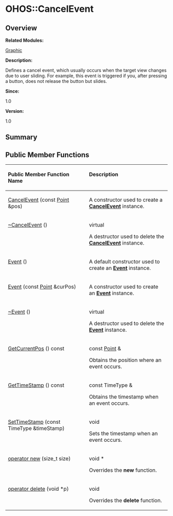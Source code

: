 # OHOS::CancelEvent<a name="EN-US_TOPIC_0000001054799629"></a>

## **Overview**<a name="section2088172924093535"></a>

**Related Modules:**

[Graphic](graphic.md)

**Description:**

Defines a cancel event, which usually occurs when the target view changes due to user sliding. For example, this event is triggered if you, after pressing a button, does not release the button but slides. 

**Since:**

1.0

**Version:**

1.0

## **Summary**<a name="section1274885384093535"></a>

## Public Member Functions<a name="pub-methods"></a>

<a name="table637481934093535"></a>
<table><thead align="left"><tr id="row2021675562093535"><th class="cellrowborder" valign="top" width="50%" id="mcps1.1.3.1.1"><p id="p299413155093535"><a name="p299413155093535"></a><a name="p299413155093535"></a>Public Member Function Name</p>
</th>
<th class="cellrowborder" valign="top" width="50%" id="mcps1.1.3.1.2"><p id="p667686837093535"><a name="p667686837093535"></a><a name="p667686837093535"></a>Description</p>
</th>
</tr>
</thead>
<tbody><tr id="row1368068712093535"><td class="cellrowborder" valign="top" width="50%" headers="mcps1.1.3.1.1 "><p id="p1301406493093535"><a name="p1301406493093535"></a><a name="p1301406493093535"></a><a href="graphic.md#gaf3b75ee84a33ffcbc640328b2747b0a1">CancelEvent</a> (const <a href="ohos-point.md">Point</a> &amp;pos)</p>
</td>
<td class="cellrowborder" valign="top" width="50%" headers="mcps1.1.3.1.2 "><p id="p181053175093535"><a name="p181053175093535"></a><a name="p181053175093535"></a> </p>
<p id="p1503172162093535"><a name="p1503172162093535"></a><a name="p1503172162093535"></a>A constructor used to create a <strong id="b1663515320093535"><a name="b1663515320093535"></a><a name="b1663515320093535"></a><a href="ohos-cancelevent.md">CancelEvent</a></strong> instance. </p>
</td>
</tr>
<tr id="row1561623796093535"><td class="cellrowborder" valign="top" width="50%" headers="mcps1.1.3.1.1 "><p id="p2112703392093535"><a name="p2112703392093535"></a><a name="p2112703392093535"></a><a href="graphic.md#ga5f8a22ac27c5ffc2b8801b4687a38394">~CancelEvent</a> ()</p>
</td>
<td class="cellrowborder" valign="top" width="50%" headers="mcps1.1.3.1.2 "><p id="p2002348094093535"><a name="p2002348094093535"></a><a name="p2002348094093535"></a>virtual </p>
<p id="p1685365695093535"><a name="p1685365695093535"></a><a name="p1685365695093535"></a>A destructor used to delete the <strong id="b1343291704093535"><a name="b1343291704093535"></a><a name="b1343291704093535"></a><a href="ohos-cancelevent.md">CancelEvent</a></strong> instance. </p>
</td>
</tr>
<tr id="row1178546675093535"><td class="cellrowborder" valign="top" width="50%" headers="mcps1.1.3.1.1 "><p id="p1184842015093535"><a name="p1184842015093535"></a><a name="p1184842015093535"></a><a href="graphic.md#ga89cd09ced5537a3479b7901ba8abc6da">Event</a> ()</p>
</td>
<td class="cellrowborder" valign="top" width="50%" headers="mcps1.1.3.1.2 "><p id="p46655562093535"><a name="p46655562093535"></a><a name="p46655562093535"></a> </p>
<p id="p1118654663093535"><a name="p1118654663093535"></a><a name="p1118654663093535"></a>A default constructor used to create an <strong id="b1138414729093535"><a name="b1138414729093535"></a><a name="b1138414729093535"></a><a href="ohos-event.md">Event</a></strong> instance. </p>
</td>
</tr>
<tr id="row1198098351093535"><td class="cellrowborder" valign="top" width="50%" headers="mcps1.1.3.1.1 "><p id="p1968576188093535"><a name="p1968576188093535"></a><a name="p1968576188093535"></a><a href="graphic.md#ga57a9f07c8203c6a60f3b25c4edb526a0">Event</a> (const <a href="ohos-point.md">Point</a> &amp;curPos)</p>
</td>
<td class="cellrowborder" valign="top" width="50%" headers="mcps1.1.3.1.2 "><p id="p1206485669093535"><a name="p1206485669093535"></a><a name="p1206485669093535"></a> </p>
<p id="p651535522093535"><a name="p651535522093535"></a><a name="p651535522093535"></a>A constructor used to create an <strong id="b1764985945093535"><a name="b1764985945093535"></a><a name="b1764985945093535"></a><a href="ohos-event.md">Event</a></strong> instance. </p>
</td>
</tr>
<tr id="row337895365093535"><td class="cellrowborder" valign="top" width="50%" headers="mcps1.1.3.1.1 "><p id="p1158093490093535"><a name="p1158093490093535"></a><a name="p1158093490093535"></a><a href="graphic.md#gabafa07a6393f4757f402bf9437561fa4">~Event</a> ()</p>
</td>
<td class="cellrowborder" valign="top" width="50%" headers="mcps1.1.3.1.2 "><p id="p982110157093535"><a name="p982110157093535"></a><a name="p982110157093535"></a>virtual </p>
<p id="p2115227235093535"><a name="p2115227235093535"></a><a name="p2115227235093535"></a>A destructor used to delete the <strong id="b557849673093535"><a name="b557849673093535"></a><a name="b557849673093535"></a><a href="ohos-event.md">Event</a></strong> instance. </p>
</td>
</tr>
<tr id="row1241222147093535"><td class="cellrowborder" valign="top" width="50%" headers="mcps1.1.3.1.1 "><p id="p753705052093535"><a name="p753705052093535"></a><a name="p753705052093535"></a><a href="graphic.md#gaea811c661ad416d7f70912ad6fcce269">GetCurrentPos</a> () const</p>
</td>
<td class="cellrowborder" valign="top" width="50%" headers="mcps1.1.3.1.2 "><p id="p162749837093535"><a name="p162749837093535"></a><a name="p162749837093535"></a>const <a href="ohos-point.md">Point</a> &amp; </p>
<p id="p1337358474093535"><a name="p1337358474093535"></a><a name="p1337358474093535"></a>Obtains the position where an event occurs. </p>
</td>
</tr>
<tr id="row561839938093535"><td class="cellrowborder" valign="top" width="50%" headers="mcps1.1.3.1.1 "><p id="p1673862587093535"><a name="p1673862587093535"></a><a name="p1673862587093535"></a><a href="graphic.md#ga7d56c2a99ab2c98eec9ebc03f67b7777">GetTimeStamp</a> () const</p>
</td>
<td class="cellrowborder" valign="top" width="50%" headers="mcps1.1.3.1.2 "><p id="p608384004093535"><a name="p608384004093535"></a><a name="p608384004093535"></a>const TimeType &amp; </p>
<p id="p1039051791093535"><a name="p1039051791093535"></a><a name="p1039051791093535"></a>Obtains the timestamp when an event occurs. </p>
</td>
</tr>
<tr id="row849207843093535"><td class="cellrowborder" valign="top" width="50%" headers="mcps1.1.3.1.1 "><p id="p2016531263093535"><a name="p2016531263093535"></a><a name="p2016531263093535"></a><a href="graphic.md#gabee47ba229e81c44f648cf5b3203010f">SetTimeStamp</a> (const TimeType &amp;timeStamp)</p>
</td>
<td class="cellrowborder" valign="top" width="50%" headers="mcps1.1.3.1.2 "><p id="p1743162320093535"><a name="p1743162320093535"></a><a name="p1743162320093535"></a>void </p>
<p id="p1269524780093535"><a name="p1269524780093535"></a><a name="p1269524780093535"></a>Sets the timestamp when an event occurs. </p>
</td>
</tr>
<tr id="row1669429056093535"><td class="cellrowborder" valign="top" width="50%" headers="mcps1.1.3.1.1 "><p id="p1499721831093535"><a name="p1499721831093535"></a><a name="p1499721831093535"></a><a href="graphic.md#ga4854963aa969ee20a6cd174a70f5cd23">operator new</a> (size_t size)</p>
</td>
<td class="cellrowborder" valign="top" width="50%" headers="mcps1.1.3.1.2 "><p id="p887872315093535"><a name="p887872315093535"></a><a name="p887872315093535"></a>void * </p>
<p id="p1831206101093535"><a name="p1831206101093535"></a><a name="p1831206101093535"></a>Overrides the <strong id="b1072200673093535"><a name="b1072200673093535"></a><a name="b1072200673093535"></a>new</strong> function. </p>
</td>
</tr>
<tr id="row482068209093535"><td class="cellrowborder" valign="top" width="50%" headers="mcps1.1.3.1.1 "><p id="p533114487093535"><a name="p533114487093535"></a><a name="p533114487093535"></a><a href="graphic.md#gadf1997a0f56ac2b220e7f0f8e8e0a6ef">operator delete</a> (void *p)</p>
</td>
<td class="cellrowborder" valign="top" width="50%" headers="mcps1.1.3.1.2 "><p id="p1540373389093535"><a name="p1540373389093535"></a><a name="p1540373389093535"></a>void </p>
<p id="p1701808321093535"><a name="p1701808321093535"></a><a name="p1701808321093535"></a>Overrides the <strong id="b462172236093535"><a name="b462172236093535"></a><a name="b462172236093535"></a>delete</strong> function. </p>
</td>
</tr>
</tbody>
</table>


